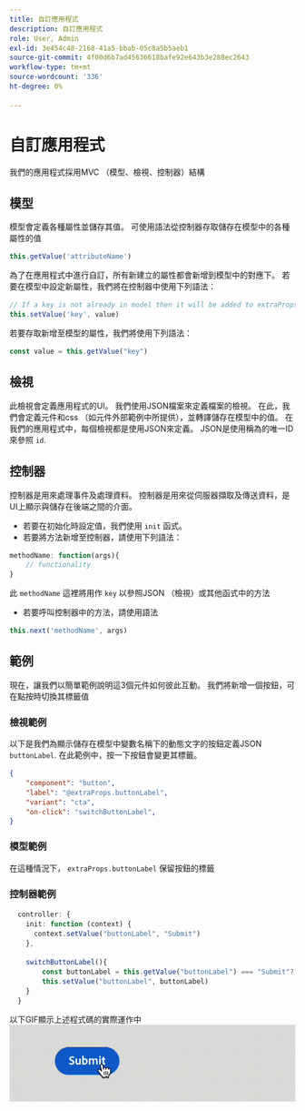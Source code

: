 ```yaml
---
title: 自訂應用程式
description: 自訂應用程式
role: User, Admin
exl-id: 3e454c48-2168-41a5-bbab-05c8a5b5aeb1
source-git-commit: 4f00d6b7ad45636618bafe92e643b3e288ec2643
workflow-type: tm+mt
source-wordcount: '336'
ht-degree: 0%

---
```


# 自訂應用程式

我們的應用程式採用MVC （模型、檢視、控制器）結構

## 模型

模型會定義各種屬性並儲存其值。 可使用語法從控制器存取儲存在模型中的各種屬性的值

```typescript
this.getValue('attributeName')
```

為了在應用程式中進行自訂，所有新建立的屬性都會新增到模型中的對應下。
若要在模型中設定新屬性，我們將在控制器中使用下列語法：

```typescript
// If a key is not already in model then it will be added to extraProps
this.setValue('key', value)
```

若要存取新增至模型的屬性，我們將使用下列語法：

```typescript
const value = this.getValue("key")
```

## 檢視

此檢視會定義應用程式的UI。 我們使用JSON檔案來定義檔案的檢視。 在此，我們會定義元件和css （如元件外部範例中所提供），並轉譯儲存在模型中的值。
在我們的應用程式中，每個檢視都是使用JSON來定義。 JSON是使用稱為的唯一ID來參照 `id`.

## 控制器

控制器是用來處理事件及處理資料。 控制器是用來從伺服器擷取及傳送資料，是UI上顯示與儲存在後端之間的介面。

- 若要在初始化時設定值，我們使用 `init` 函式。
- 若要將方法新增至控制器，請使用下列語法：

```typescript
methodName: function(args){
    // functionality
}
```

此 `methodName` 這裡將用作 `key` 以參照JSON （檢視）或其他函式中的方法

- 若要呼叫控制器中的方法，請使用語法

```typescript
this.next('methodName', args)
```

## 範例

現在，讓我們以簡單範例說明這3個元件如何彼此互動。
我們將新增一個按鈕，可在點按時切換其標籤值

### 檢視範例

以下是我們為顯示儲存在模型中變數名稱下的動態文字的按鈕定義JSON `buttonLabel`.
在此範例中，按一下按鈕會變更其標籤。

```JSON
{
    "component": "button",
    "label": "@extraProps.buttonLabel",
    "variant": "cta",
    "on-click": "switchButtonLabel",
}
```

### 模型範例

在這種情況下， `extraProps.buttonLabel` 保留按鈕的標籤

### 控制器範例

```typescript
  controller: {
    init: function (context) {
      context.setValue("buttonLabel", "Submit")
    },

    switchButtonLabel(){
        const buttonLabel = this.getValue("buttonLabel") === "Submit"? "Cancel" : "Submit"
        this.setValue("buttonLabel", buttonLabel)
    }
  }
```

以下GIF顯示上述程式碼的實際運作中
![basic_customization](imgs/basic_customisation.gif "基本自訂按鈕")

